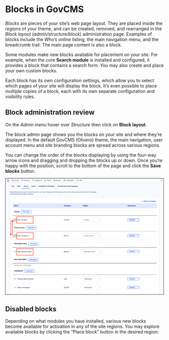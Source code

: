 # Blocks in GovCMS

_Blocks_ are pieces of your site’s web page layout. They are placed inside the _regions_ of your theme, and can be created, removed, and rearranged in the _Block layout_ \(_admin/structure/block_\) administration page. Examples of blocks include the _Who’s online_ listing, the main navigation menu, and the breadcrumb trail. The main page content is also a block.

Some modules make new blocks available for placement on your site. For example, when the core **Search module** is installed and configured, it provides a block that contains a search form. You may also create and place your own custom blocks.

Each block has its own configuration settings, which allow you to select which pages of your site will display the block. It’s even possible to place multiple copies of a block, each with its own separate configuration and visibility rules.

## Block administration review

On the _Admin menu_ hover over _Structure_ then click on **Block layout**.

The block admin page shows you the blocks on your site and where they’re displayed. In the default GovCMS \(Olivero\) theme, the main navigation, user account menu and site branding blocks are spread across various regions.

You can change the order of the blocks displaying by using the four-way arrow icons and dragging and dropping the blocks up or down. Once you’re happy with the position, scroll to the bottom of the page and click the **Save blocks** button.

![A screenshot of Block layout page](../.gitbook/assets/Unit-1-Block-Admin-1.png)

## Disabled blocks

Depending on what modules you have installed, various new blocks become available for activation in any of the site regions. You may explore available blocks by clicking the “Place block” button in the desired region:
